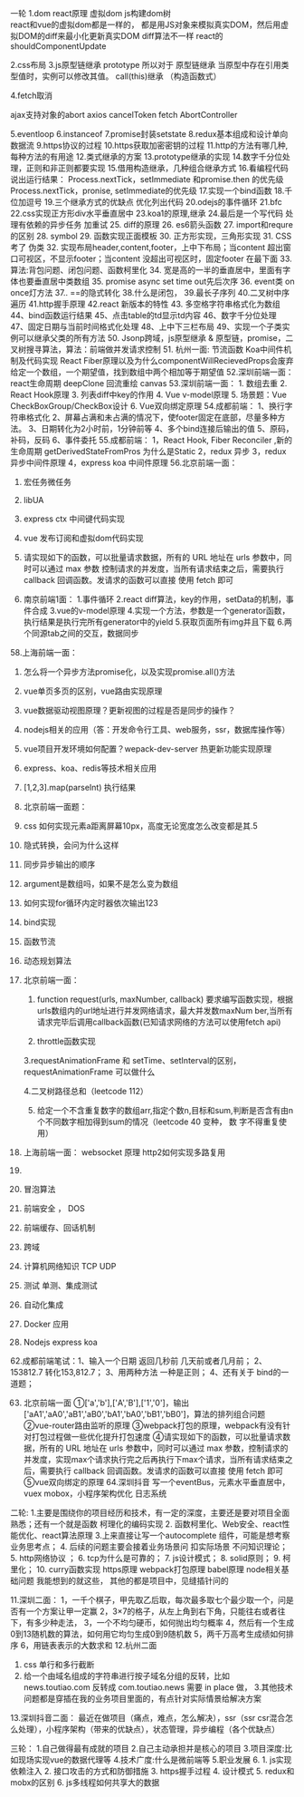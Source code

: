 一轮
1.dom react原理 
   虚拟dom  js构建dom树  
   react和vue的虚拟dom都是一样的， 都是用JS对象来模拟真实DOM，然后用虚拟DOM的diff来最小化更新真实DOM 
  diff算法不一样  react的 shouldComponentUpdate 

2.css布局 
3.js原型链继承
prototype
所以对于 原型链继承 当原型中存在引用类型值时，实例可以修改其值。
call(this)继承  （构造函数式）

4.fetch取消

ajax支持对象的abort
axios cancelToken
fetch AbortController

5.eventloop
6.instanceof
7.promise封装setstate
8.redux基本组成和设计单向数据流
9.https协议的过程
10.https获取加密密钥的过程
11.http的方法有哪几种,每种方法的有用途
12.类式继承的方案
13.prototype继承的实现
14.数字千分位处理，正则和非正则都要实现
15.借用构造继承，几种组合继承方式
16.看编程代码说出运行结果：
      Process.nextTick，setImmediate 和promise.then 的优先级
      Process.nextTick，pronise, setImmediate的优先级
17.实现一个bind函数
18.千位加逗号
19.三个继承方式的优缺点  优化列出代码
20.odejs的事件循环
21.bfc
22.css实现正方形div水平垂直居中
23.koa1的原理,继承
24.最后是一个写代码 处理有依赖的异步任务 加重试
25. diff的原理
26. es6箭头函数
27. import和requre的区别
28. symbol
29. 函数实现正面模板
30. 正方形实现，三角形实现
31. CSS考了 伪类
32. 实现布局header,content,footer，上中下布局；当content 超出窗口可视区，不显示footer；当content 没超出可视区时，固定footer 在最下面
33. 算法:背包问题、闭包问题、函数柯里化
34. 宽是高的一半的垂直居中，里面有字体也要垂直居中类数组
35. promise async set time out先后次序
36.  event类 on once灯方法
37..  ==的隐式转化
38.什么是闭包，
39.最长子序列
40.二叉树中序遍历
41.http握手原理
42.react 新版本的特性
43. 多空格字符串格式化为数组
44、bind函数运行结果
45、点击table的td显示td内容
46、数字千分位处理
47、固定日期与当前时间格式化处理
48、上中下三栏布局
49、实现一个子类实例可以继承父类的所有方法
50.   Jsonp跨域，js原型继承 & 原型链，promise，二叉树搜寻算法，算法：前端做并发请求控制
51. 杭州一面:
     节流函数
       Koa中间件机制及代码实现
       React Fiber原理以及为什么componentWillRecievedProps会废弃
       给定一个数组，一个期望值，找到数组中两个相加等于期望值
52.深圳前端一面：
         react生命周期 deepClone 回流重绘 canvas
53.深圳前端一面：
          1. 数组去重           2. React Hook原理           3. 列表diff中key的作用           4. Vue v-model原理           5. 场景题：Vue CheckBoxGroup/CheckBox设计           6. Vue双向绑定原理
54.成都前端：
        1、换行字符串格式化
        2、屏幕占满和未占满的情况下，使footer固定在底部，尽量多种方法。
        3、日期转化为2小时前，1分钟前等
        4、多个bind连接后输出的值
        5、原码，补码，反码
        6、事件委托
55.成都前端：
     1，React Hook, Fiber Reconciler ,新的生命周期 getDerivedStateFromPros 为什么是Static
      2，redux 异步
      3，redux 异步中间件原理
      4，express koa 中间件原理
56.北京前端一面：
  1. 宏任务微任务
  2. libUA
  3. express ctx 中间键代码实现
  4. vue 发布订阅和虚拟dom代码实现
  5. 请实现如下的函数，可以批量请求数据，所有的 URL 地址在 urls 参数中，同时可以通过 max 参数      控制请求的并发度，当所有请求结束之后，需要执行 callback 回调函数。发请求的函数可以直接        使用 fetch 即可 

57. 南京前端1面：
 1.事件循环
2.react diff算法，key的作用，setData的机制，事件合成
3.vue的v-model原理
4.实现一个方法，参数是一个generator函数，执行结果是执行完所有generator中的yield
5.获取页面所有img并且下载
6.两个同源tab之间的交互，数据同步

58.上海前端一面：
1. 怎么将一个异步方法promise化，以及实现promise.all()方法
2. vue单页多页的区别，vue路由实现原理
3. vue数据驱动视图原理？更新视图的过程是否是同步的操作？
4. nodejs相关的应用（答：开发命令行工具、web服务，ssr，数据库操作等）
5. vue项目开发环境如何配置？wepack-dev-server 热更新功能实现原理
6. express、koa、redis等技术相关应用
7. [1,2,3].map(parseInt) 执行结果

59. 北京前端一面题：
64. css 如何实现元素a距离屏幕10px，高度无论宽度怎么改变都是其.5
65. 隐式转换，会问为什么这样
66. 同步异步输出的顺序
67. argument是数组吗，如果不是怎么变为数组
68. 如何实现for循环内定时器依次输出123
69. bind实现
70. 函数节流
71. 动态规划算法


59. 北京前端一面：
     1. function request(urls, maxNumber, callback) 要求编写函数实现，根据urls数组内的url地址进行并发网络请求，最大并发数maxNum   ber,当所有请求完毕后调用callback函数(已知请求网络的方法可以使用fetch api)

    2. throttle函数实现

     3.requestAnimationFrame 和 setTime、setInterval的区别，requestAnimationFrame 可以做什么

    4.二叉树路径总和（leetcode 112）

    5. 给定一个不含重复数字的数组arr,指定个数n,目标和sum,判断是否含有由n个不同数字相加得到sum的情况（leetcode 40 变种， 数   字不得重复使用）
60. 上海前端一面：
websocket 原理
http2如何实现多路复用
61.
 1. 冒泡算法
2. 前端安全 ， DOS
3. 前端缓存、回话机制
4. 跨域
5. 计算机网络知识 TCP UDP
6. 测试 单测、集成测试
7. 自动化集成
8. Docker 应用
9. Nodejs express koa

62.成都前端笔试：1、输入一个日期 返回几秒前 几天前或者几月前；
2、153812.7  转化153,812.7；
3、用两种方法 一种是正则；
4、还有关于 bind的一道题；

63. 北京前端一面
①['a','b'],['A','B'],['1','0']，输出['aA1','aA0','aB1','aB0','bA1','bA0','bB1','bB0']，算法的排列组合问题
②vue-router路由监听的原理
③webpack打包的原理，webpack有没有针对打包过程做一些优化提升打包速度
④请实现如下的函数，可以批量请求数据，所有的 URL 地址在 urls 参数中，同时可以通过 max 参数，控制请求的并发度，实现max个请求执行完之后再执行下max个请求，当所有请求结束之后，需要执行 callback 回调函数。发请求的函数可以直接 使用 fetch 即可
⑤vue双向绑定的原理
64.深圳抖音
写一个eventBus，元素水平垂直居中，vuex mobox，小程序架构优化 日志系统

二轮:
1.主要是围绕你的项目经历和技术，有一定的深度，主要还是要对项目全面熟悉；还有一个就是函数     柯理化的编码实现
2. 函数柯里化、Web安全、react性能优化、react算法原理
3.上来直接让写一个autocomplete 组件，可能是想考察业务思考点；
4. 后续的问题主要会接着业务场景问 扣实际场景 不问知识理论；
5. http网络协议 ；
6. tcp为什么是可靠的；
7. js设计模式；
8. solid原则；
9. 柯里化；
10. 
       curry函数实现
       https原理
      webpack打包原理
       babel原理
      node相关基础问题
     我能想到的就这些， 其他的都是项目中，见缝插针问的

11.深圳二面：
       1，一千个棋子，甲先取乙后取，每次最多取七个最少取一个，问是否有一个方案让甲一定赢
        2，3×7的格子，从左上角到右下角，只能往右或者往下，有多少种走法，
        3，一个不均匀硬币，如何抛出均匀概率
        4，然后有一个生成0到13随机数的算法，如何用它均匀生成0到9随机数
        5，两千万高考生成绩如何排序
        6，用链表表示的大数求和
12.杭州二面
   1. css 单行和多行截断
   2. 给一个由域名组成的字符串进行按子域名分组的反转，比如 news.toutiao.com 反转成 com.toutiao.news 需要 in place 做，                        3.其他技术问题都是穿插在我的业务项目里面的，有点针对实际情景给解决方案

13.深圳抖音二面：
最近在做项目（痛点，难点，怎么解决），ssr（ssr csr混合怎么处理），小程序架构（带来的优缺点），状态管理，异步编程（各个优缺点）

三轮：
1.自己做得最有成就的项目
2.自己主动承担并是核心的项目
3.项目深度:比如现场实现vue的数据代理等
4.技术广度:什么是微前端等
5.职业发展
6. 1. js实现依赖注入
    2. 接口攻击的方式和防御措施
    3. https握手过程
    4. 设计模式
    5. redux和 mobx的区别
    6. js多线程如何共享大的数据

